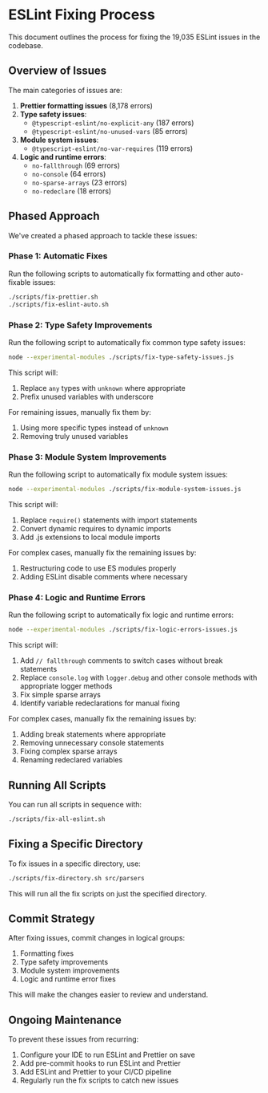 # ESLint Fixing Process

This document outlines the process for fixing the 19,035 ESLint issues in the codebase.

## Overview of Issues

The main categories of issues are:

1. **Prettier formatting issues** (8,178 errors)
2. **Type safety issues**:
   - `@typescript-eslint/no-explicit-any` (187 errors)
   - `@typescript-eslint/no-unused-vars` (85 errors)
3. **Module system issues**:
   - `@typescript-eslint/no-var-requires` (119 errors)
4. **Logic and runtime errors**:
   - `no-fallthrough` (69 errors)
   - `no-console` (64 errors)
   - `no-sparse-arrays` (23 errors)
   - `no-redeclare` (18 errors)

## Phased Approach

We've created a phased approach to tackle these issues:

### Phase 1: Automatic Fixes

Run the following scripts to automatically fix formatting and other auto-fixable issues:

```bash
./scripts/fix-prettier.sh
./scripts/fix-eslint-auto.sh
```

### Phase 2: Type Safety Improvements

Run the following script to automatically fix common type safety issues:

```bash
node --experimental-modules ./scripts/fix-type-safety-issues.js
```

This script will:

1. Replace `any` types with `unknown` where appropriate
2. Prefix unused variables with underscore

For remaining issues, manually fix them by:

1. Using more specific types instead of `unknown`
2. Removing truly unused variables

### Phase 3: Module System Improvements

Run the following script to automatically fix module system issues:

```bash
node --experimental-modules ./scripts/fix-module-system-issues.js
```

This script will:

1. Replace `require()` statements with import statements
2. Convert dynamic requires to dynamic imports
3. Add .js extensions to local module imports

For complex cases, manually fix the remaining issues by:

1. Restructuring code to use ES modules properly
2. Adding ESLint disable comments where necessary

### Phase 4: Logic and Runtime Errors

Run the following script to automatically fix logic and runtime errors:

```bash
node --experimental-modules ./scripts/fix-logic-errors-issues.js
```

This script will:

1. Add `// fallthrough` comments to switch cases without break statements
2. Replace `console.log` with `logger.debug` and other console methods with appropriate logger methods
3. Fix simple sparse arrays
4. Identify variable redeclarations for manual fixing

For complex cases, manually fix the remaining issues by:

1. Adding break statements where appropriate
2. Removing unnecessary console statements
3. Fixing complex sparse arrays
4. Renaming redeclared variables

## Running All Scripts

You can run all scripts in sequence with:

```bash
./scripts/fix-all-eslint.sh
```

## Fixing a Specific Directory

To fix issues in a specific directory, use:

```bash
./scripts/fix-directory.sh src/parsers
```

This will run all the fix scripts on just the specified directory.

## Commit Strategy

After fixing issues, commit changes in logical groups:

1. Formatting fixes
2. Type safety improvements
3. Module system improvements
4. Logic and runtime error fixes

This will make the changes easier to review and understand.

## Ongoing Maintenance

To prevent these issues from recurring:

1. Configure your IDE to run ESLint and Prettier on save
2. Add pre-commit hooks to run ESLint and Prettier
3. Add ESLint and Prettier to your CI/CD pipeline
4. Regularly run the fix scripts to catch new issues
